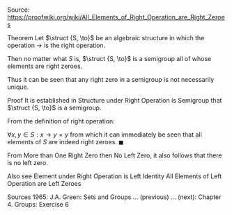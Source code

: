 # 

Source: https://proofwiki.org/wiki/All_Elements_of_Right_Operation_are_Right_Zeroes



Theorem
Let $\struct {S, \to}$ be an algebraic structure in which the operation $\to$ is the right operation.

Then no matter what $S$ is, $\struct {S, \to}$ is a semigroup all of whose elements are right zeroes.

Thus it can be seen that any right zero in a semigroup is not necessarily unique.


Proof
It is established in Structure under Right Operation is Semigroup that $\struct {S, \to}$ is a semigroup.

From the definition of right operation:

$\forall x, y \in S: x \to y = y$
from which it can immediately be seen that all elements of $S$ are indeed right zeroes.
$\blacksquare$

From More than One Right Zero then No Left Zero, it also follows that there is no left zero.


Also see
Element under Right Operation is Left Identity
All Elements of Left Operation are Left Zeroes


Sources
1965: J.A. Green: Sets and Groups ... (previous) ... (next): Chapter $4$. Groups: Exercise $6$




